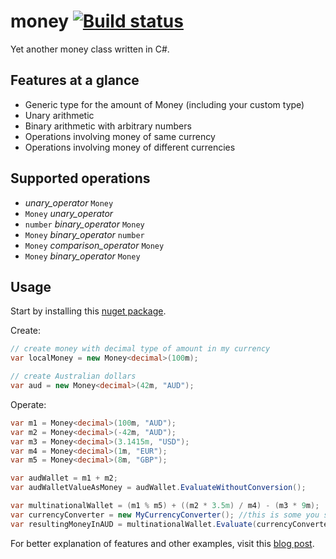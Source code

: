 # money [![Build status](https://ci.appveyor.com/api/projects/status/a2i35stmhe55vy8h?svg=true)](https://ci.appveyor.com/project/zpbappi/money)

Yet another money class written in C#. 

## Features at a glance
- Generic type for the amount of Money (including your custom type)
- Unary arithmetic
- Binary arithmetic with arbitrary numbers
- Operations involving money of same currency
- Operations involving money of different currencies

## Supported operations
- _unary_operator_ `Money`
- `Money` _unary_operator_
- `number` _binary_operator_ `Money`
- `Money` _binary_operator_ `number`
- `Money` _comparison_operator_ `Money`
- `Money` _binary_operator_ `Money`

## Usage

Start by installing this [nuget package](https://www.nuget.org/packages/Multi-Currency-Money/).

Create:
```csharp
// create money with decimal type of amount in my currency
var localMoney = new Money<decimal>(100m);

// create Australian dollars 
var aud = new Money<decimal>(42m, "AUD"); 
```

Operate:
```csharp
var m1 = Money<decimal>(100m, "AUD");
var m2 = Money<decimal>(-42m, "AUD");
var m3 = Money<decimal>(3.1415m, "USD");
var m4 = Money<decimal>(1m, "EUR");
var m5 = Money<decimal>(8m, "GBP");

var audWallet = m1 + m2;
var audWalletValueAsMoney = audWallet.EvaluateWithoutConversion();

var multinationalWallet = (m1 % m5) + ((m2 * 3.5m) / m4) - (m3 * 9m);
var currencyConverter = new MyCurrencyConverter(); //this is some you supply
var resultingMoneyInAUD = multinationalWallet.Evaluate(currencyConverter, "AUD");
```

For better explanation of features and other examples, visit this 
[blog post](http://zpbappi.com/multi-currency-generic-money-in-csharp/).